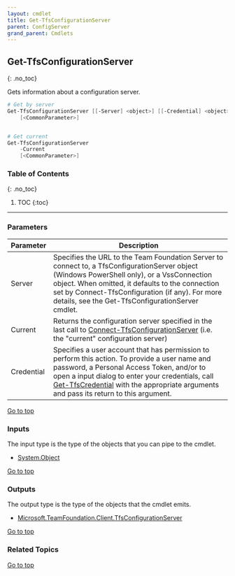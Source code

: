 ```yaml
---
layout: cmdlet
title: Get-TfsConfigurationServer
parent: ConfigServer
grand_parent: Cmdlets
---
```

## Get-TfsConfigurationServer
{: .no_toc}

Gets information about a configuration server.

```powershell
# Get by server
Get-TfsConfigurationServer [[-Server] <object>] [[-Credential] <object>]
    [<CommonParameter>]


# Get current
Get-TfsConfigurationServer
    -Current
    [<CommonParameter>]

```

### Table of Contents
{: .no_toc}

1. TOC
{:toc}

-----
### Parameters

| Parameter | Description |
|:----------|-------------|
 | Server | Specifies the URL to the Team Foundation Server to connect to, a TfsConfigurationServer object (Windows PowerShell only), or a VssConnection object. When omitted, it defaults to the connection set by Connect-TfsConfiguration (if any). For more details, see the Get-TfsConfigurationServer cmdlet. |
 | Current | Returns the configuration server specified in the last call to [Connect-TfsConfigurationServer](/Cmdlets/Connection/Connect-TfsConfigurationServer) (i.e. the "current" configuration server) |
 | Credential | Specifies a user account that has permission to perform this action. To provide a user name and password, a Personal Access Token, and/or to open a input dialog to enter your credentials, call [Get-TfsCredential](/Cmdlets/Connection/Get-TfsCredential) with the appropriate arguments and pass its return to this argument. |
 
[Go to top](#get-tfsconfigurationserver)

### Inputs

The input type is the type of the objects that you can pipe to the cmdlet.

* [System.Object](https://docs.microsoft.com/en-us/dotnet/api/System.Object)

[Go to top](#get-tfsconfigurationserver)

### Outputs

The output type is the type of the objects that the cmdlet emits.

* [Microsoft.TeamFoundation.Client.TfsConfigurationServer](https://docs.microsoft.com/en-us/dotnet/api/Microsoft.TeamFoundation.Client.TfsConfigurationServer)

[Go to top](#get-tfsconfigurationserver)

### Related Topics



[Go to top](#get-tfsconfigurationserver)

